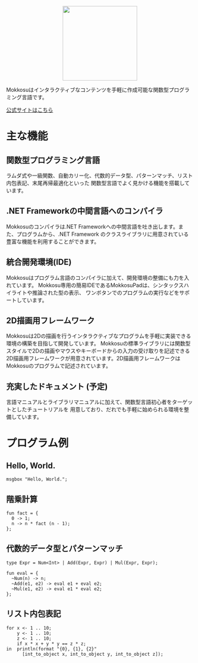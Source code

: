 <p align="center">
<img width="200" height="200" src="https://raw.githubusercontent.com/lambdataro/Mokkosu/master/Logo/mokkosu.png"/>
</p>

Mokkosuはインタラクティブなコンテンツを手軽に作成可能な関数型プログラミング言語です。

[公式サイトはこちら](http://lambdataro.sakura.ne.jp/mokkosu/)

# 主な機能
## 関数型プログラミング言語
ラムダ式や一級関数、自動カリー化、代数的データ型、パターンマッチ、リスト内包表記、末尾再帰最適化といった
関数型言語でよく見かける機能を搭載しています。

## .NET Frameworkの中間言語へのコンパイラ
Mokkosuのコンパイラは.NET Frameworkへの中間言語を吐き出します。また、プログラムから、.NET Framework
のクラスライブラリに用意されている豊富な機能を利用することができます。

## 統合開発環境(IDE)
Mokkosuはプログラム言語のコンパイラに加えて、開発環境の整備にも力を入れています。
Mokkosu専用の簡易IDEであるMokkosuPadは、シンタックスハイライトや推論された型の表示、
ワンボタンでのプログラムの実行などをサポートしています。

## 2D描画用フレームワーク
Mokkosuは2Dの描画を行うインタラクティブなプログラムを手軽に実装できる環境の構築を目指して開発しています。
Mokkosuの標準ライブラリには関数型スタイルで2Dの描画やマウスやキーボードからの入力の受け取りを記述できる
2D描画用フレームワークが用意されています。2D描画用フレームワークはMokkosuのプログラムで記述されています。

## 充実したドキュメント (予定)
言語マニュアルとライブラリマニュアルに加えて、関数型言語初心者をターゲットとしたチュートリアルを
用意しており、だれでも手軽に始められる環境を整備しています。

# プログラム例
## Hello, World.
```
msgbox "Hello, World.";
```

## 階乗計算
```
fun fact = {
  0 -> 1;
  n -> n * fact (n - 1);
};
```

## 代数的データ型とパターンマッチ
```
type Expr = Num<Int> | Add(Expr, Expr) | Mul(Expr, Expr);

fun eval = {
  ~Num(n) -> n;
  ~Add(e1, e2) -> eval e1 + eval e2;
  ~Mul(e1, e2) -> eval e1 * eval e2;
};
```

## リスト内包表記
```
for x <- 1 .. 10;
    y <- 1 .. 10;
    z <- 1 .. 10;
    if x * x + y * y == z * z;
in  println(format "{0}, {1}, {2}"
      [int_to_object x, int_to_object y, int_to_object z]);
```
